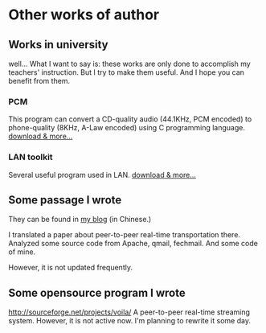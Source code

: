 # Other works of author #

## Works in university ##
well... What I want to say is: these works are only done to accomplish my teachers' instruction. But I try to make them useful. And I hope you can benefit from them.

### PCM ###
This program can convert a CD-quality audio (44.1KHz, PCM encoded) to phone-quality (8KHz, A-Law encoded) using C programming language. [download & more...](http://code.google.com/p/tagal/wiki/PCM)

### LAN toolkit ###
Several useful program used in LAN. [download & more...](http://code.google.com/p/tagal/wiki/LANToolkit)

## Some passage I wrote ##
They can be found in [my blog](http://blog.csdn.net/monnand) (in Chinese.)

I translated a paper about peer-to-peer real-time transportation there.
Analyzed some source code from Apache, qmail, fechmail.
And some code of mine.

However, it is not updated frequently.

## Some opensource program I wrote ##
http://sourceforge.net/projects/voila/
A peer-to-peer real-time streaming system. However, it is not active now. I'm planning to rewrite it some day.